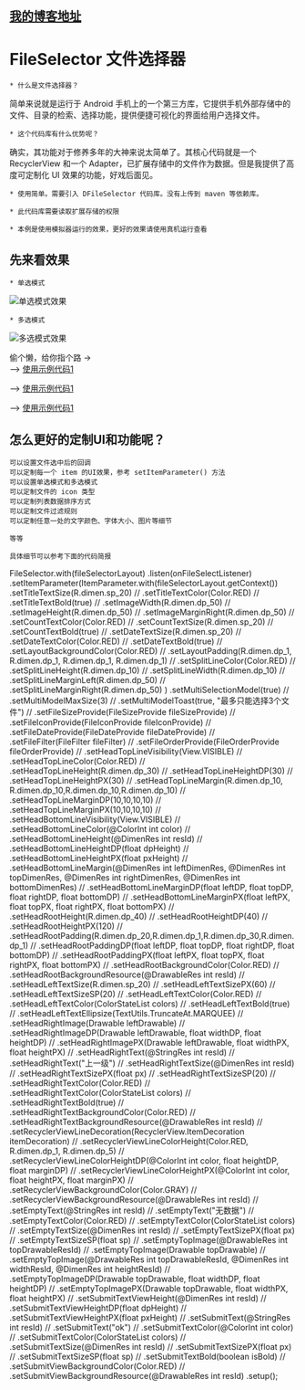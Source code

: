 ## [我的博客地址](https://blog.csdn.net/fesdgasdgasdg "点击进入")
# FileSelector    文件选择器
    * 什么是文件选择器？
  简单来说就是运行于 Android 手机上的一个第三方库，它提供手机外部存储中的文件、目录的检索、选择功能，提供便捷可视化的界面给用户选择文件。
  
    * 这个代码库有什么优势呢？
  确实，其功能对于修养多年的大神来说太简单了。其核心代码就是一个 RecyclerView 和一个 Adapter，已扩展存储中的文件作为数据。但是我提供了高度可定制化 UI 效果的功能，好戏后面见。
  
    * 使用简单。需要引入 DFileSelector 代码库。没有上传到 maven 等依赖库。
  
    * 此代码库需要读取扩展存储的权限
  
    * 本例是使用模拟器运行的效果，更好的效果请使用真机运行查看

## 先来看效果
    * 单选模式
![](https://github.com/mengzhinan/FileSelector/blob/master/snapshot/a1.gif "单选模式效果")

    * 多选模式
![](https://github.com/mengzhinan/FileSelector/blob/master/snapshot/a2.gif "多选模式效果")

偷个懒，给你指个路 -> <br/>
--> [使用示例代码1](https://github.com/mengzhinan/FileSelector/blob/master/app/src/main/java/com/duke/fileselector/Demo1Activity.java "点击进入")

--> [使用示例代码1](https://github.com/mengzhinan/FileSelector/blob/master/app/src/main/java/com/duke/fileselector/Demo2Activity.java "点击进入")

--> [使用示例代码1](https://github.com/mengzhinan/FileSelector/blob/master/app/src/main/java/com/duke/fileselector/Demo3Activity.java "点击进入")

## 怎么更好的定制UI和功能呢？
    可以设置文件选中后的回调
    可以定制每一个 item 的UI效果，参考 setItemParameter() 方法
    可以设置单选模式和多选模式
    可以定制文件的 icon 类型
    可以定制列表数据排序方式
    可以定制文件过滤规则
    可以定制任意一处的文字颜色、字体大小、图片等细节
    
    等等
    
    具体细节可以参考下面的代码简报

FileSelector.with(fileSelectorLayout)
                .listen(onFileSelectListener)
                .setItemParameter(ItemParameter.with(fileSelectorLayout.getContext())
                                .setTitleTextSize(R.dimen.sp_20)
//                                .setTitleTextColor(Color.RED)
//                                .setTitleTextBold(true)
//                                .setImageWidth(R.dimen.dp_50)
//                                .setImageHeight(R.dimen.dp_50)
//                                .setImageMarginRight(R.dimen.dp_50)
//                                .setCountTextColor(Color.RED)
//                                .setCountTextSize(R.dimen.sp_20)
//                                .setCountTextBold(true)
//                                .setDateTextSize(R.dimen.sp_20)
//                                .setDateTextColor(Color.RED)
//                                .setDateTextBold(true)
//                                .setLayoutBackgroundColor(Color.RED)
//                                .setLayoutPadding(R.dimen.dp_1, R.dimen.dp_1, R.dimen.dp_1, R.dimen.dp_1)
//                                .setSplitLineColor(Color.RED)
//                                .setSplitLineHeight(R.dimen.dp_10)
//                                .setSplitLineWidth(R.dimen.dp_10)
//                                .setSplitLineMarginLeft(R.dimen.dp_50)
//                                .setSplitLineMarginRight(R.dimen.dp_50)
                )
                .setMultiSelectionModel(true)
//                .setMultiModelMaxSize(3)
//                .setMultiModelToast(true, "最多只能选择3个文件")
//                .setFileSizeProvide(FileSizeProvide fileSizeProvide)
//                .setFileIconProvide(FileIconProvide fileIconProvide)
//                .setFileDateProvide(FileDateProvide fileDateProvide)
//                .setFileFilter(FileFilter fileFilter)
//                .setFileOrderProvide(FileOrderProvide fileOrderProvide)
//                .setHeadTopLineVisibility(View.VISIBLE)
//                .setHeadTopLineColor(Color.RED)
//                .setHeadTopLineHeight(R.dimen.dp_30)
//                .setHeadTopLineHeightDP(30)
//                .setHeadTopLineHeightPX(30)
//                .setHeadTopLineMargin(R.dimen.dp_10, R.dimen.dp_10,R.dimen.dp_10,R.dimen.dp_10)
//                .setHeadTopLineMarginDP(10,10,10,10)
//                .setHeadTopLineMarginPX(10,10,10,10)
//                .setHeadBottomLineVisibility(View.VISIBLE)
//                .setHeadBottomLineColor(@ColorInt int color)
//                .setHeadBottomLineHeight(@DimenRes int resId)
//                .setHeadBottomLineHeightDP(float dpHeight)
//                .setHeadBottomLineHeightPX(float pxHeight)
//                .setHeadBottomLineMargin(@DimenRes int leftDimenRes, @DimenRes int topDimenRes, @DimenRes int rightDimenRes, @DimenRes int bottomDimenRes)
//                .setHeadBottomLineMarginDP(float leftDP, float topDP, float rightDP, float bottomDP)
//                .setHeadBottomLineMarginPX(float leftPX, float topPX, float rightPX, float bottomPX)
//                .setHeadRootHeight(R.dimen.dp_40)
//                .setHeadRootHeightDP(40)
//                .setHeadRootHeightPX(120)
//                .setHeadRootPadding(R.dimen.dp_20,R.dimen.dp_1,R.dimen.dp_30,R.dimen.dp_1)
//                .setHeadRootPaddingDP(float leftDP, float topDP, float rightDP, float bottomDP)
//                .setHeadRootPaddingPX(float leftPX, float topPX, float rightPX, float bottomPX)
//                .setHeadRootBackgroundColor(Color.RED)
//                .setHeadRootBackgroundResource(@DrawableRes int resId)
//                .setHeadLeftTextSize(R.dimen.sp_20)
//                .setHeadLeftTextSizePX(60)
//                .setHeadLeftTextSizeSP(20)
//                .setHeadLeftTextColor(Color.RED)
//                .setHeadLeftTextColor(ColorStateList colors)
//                .setHeadLeftTextBold(true)
//                .setHeadLeftTextEllipsize(TextUtils.TruncateAt.MARQUEE)
//                .setHeadRightImage(Drawable leftDrawable)
//                .setHeadRightImageDP(Drawable leftDrawable, float widthDP, float heightDP)
//                .setHeadRightImagePX(Drawable leftDrawable, float widthPX, float heightPX)
//                .setHeadRightText(@StringRes int resId)
//                .setHeadRightText("上一级")
//                .setHeadRightTextSize(@DimenRes int resId)
//                .setHeadRightTextSizePX(float px)
//                .setHeadRightTextSizeSP(20)
//                .setHeadRightTextColor(Color.RED)
//                .setHeadRightTextColor(ColorStateList colors)
//                .setHeadRightTextBold(true)
//                .setHeadRightTextBackgroundColor(Color.RED)
//                .setHeadRightTextBackgroundResource(@DrawableRes int resId)
//                .setRecyclerViewLineDecoration(RecyclerView.ItemDecoration itemDecoration)
//                .setRecyclerViewLineColorHeight(Color.RED, R.dimen.dp_1, R.dimen.dp_5)
//                .setRecyclerViewLineColorHeightDP(@ColorInt int color, float heightDP, float marginDP)
//                .setRecyclerViewLineColorHeightPX(@ColorInt int color, float heightPX, float marginPX)
//                .setRecyclerViewBackgroundColor(Color.GRAY)
//                .setRecyclerViewBackgroundResource(@DrawableRes int resId)
//                .setEmptyText(@StringRes int resId)
//                .setEmptyText("无数据")
//                .setEmptyTextColor(Color.RED)
//                .setEmptyTextColor(ColorStateList colors)
//                .setEmptyTextSize(@DimenRes int resId)
//                .setEmptyTextSizePX(float px)
//                .setEmptyTextSizeSP(float sp)
//                .setEmptyTopImage(@DrawableRes int topDrawableResId)
//                .setEmptyTopImage(Drawable topDrawable)
//                .setEmptyTopImage(@DrawableRes int topDrawableResId, @DimenRes int widthResId, @DimenRes int heightResId)
//                .setEmptyTopImageDP(Drawable topDrawable, float widthDP, float heightDP)
//                .setEmptyTopImagePX(Drawable topDrawable, float widthPX, float heightPX)
//                .setSubmitTextViewHeight(@DimenRes int resId)
//                .setSubmitTextViewHeightDP(float dpHeight)
//                .setSubmitTextViewHeightPX(float pxHeight)
//                .setSubmitText(@StringRes int resId)
//                .setSubmitText("ok")
//                .setSubmitTextColor(@ColorInt int color)
//                .setSubmitTextColor(ColorStateList colors)
//                .setSubmitTextSize(@DimenRes int resId)
//                .setSubmitTextSizePX(float px)
//                .setSubmitTextSizeSP(float sp)
//                .setSubmitTextBold(boolean isBold)
//                .setSubmitViewBackgroundColor(Color.RED)
//                .setSubmitViewBackgroundResource(@DrawableRes int resId)
                .setup();
